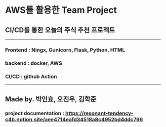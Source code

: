 # AWS를 활용한 Team Project
## CI/CD를 통한 오늘의 주식 추천 프로젝트
---
### Frontend : Ningx, Gunicorn, Flask, Python. HTML
### backend : docker, AWS
### CI/CD : github Action
---
Made by. 박인효, 오진우, 김학준
---
### project documentation : https://resonant-tendency-c4b.notion.site/aee4714eafd34518a8c4952bd4ddc796
